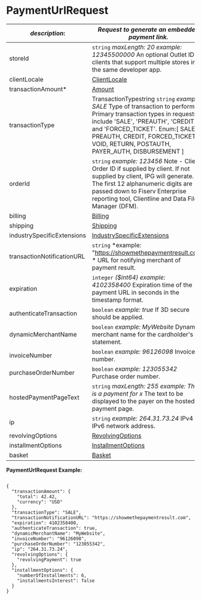 
# PaymentUrlRequest

| *description*:   | *Request to generate an embedded payment link.*|
|----|----|
storeId |    ``` string ```   *maxLength: 20 example: 12345500000* An optional Outlet ID for clients that support multiple stores in the same developer app.|
| clientLocale | [ClientLocale](?path=docs/schemas-md/ClientLocale.md)| 
| transactionAmount* | [Amount](?path=docs/schemas-md/Amount.md)| 
| transactionType | TransactionTypestring   ``` string ```   *example: SALE* Type of transaction to perform. Primary transaction types in requests include 'SALE', 'PREAUTH', 'CREDIT' and 'FORCED_TICKET'. Enum:[ SALE, PREAUTH, CREDIT, FORCED_TICKET, VOID, RETURN, POSTAUTH, PAYER_AUTH, DISBURSEMENT ]|
| orderId |    ``` string ```   *example: 123456* Note - Client Order ID if supplied by client. If not supplied by client, IPG will generate. The first 12 alphanumeric digits are passed down to Fiserv Enterprise reporting tool, Clientline and Data File Manager (DFM).|
| billing | [Billing](?path=docs/schemas-md/Billing.md)|
| shipping | [Shipping](?path=docs/schemas-md/Shipping.md)|
| industrySpecificExtensions |  [IndustrySpecificExtensions](?path=docs/schemas-md/IndustrySpecificExtensions.md)|
| transactionNotificationURL |    ``` string ```   *example: "https://showmethepaymentresult.com" * URL for notifying merchant of payment result.|
| expiration |    ``` integer ```   *($int64) example: 4102358400* Expiration time of the payment URL in seconds in the timestamp format.|
| authenticateTransaction |    ``` boolean ```   *example: true* If 3D secure should be applied.|
| dynamicMerchantName |    ``` boolean ```   *example: MyWebsite* Dynamic merchant name for the cardholder's statement.|
| invoiceNumber |    ``` boolean ```   *example: 96126098* Invoice number.|
| purchaseOrderNumber |    ``` boolean ```   *example: 123055342* Purchase order number.|
| hostedPaymentPageText |    ``` string ```   *maxLength: 255 example: This is a payment for x* The text to be displayed to the payer on the hosted payment page.|
| ip |    ``` string ```   *example: 264.31.73.24* IPv4 or IPv6 network address.|
| revolvingOptions | [RevolvingOptions](?path=docs/schemas-md/RevolvingOptions.md)| 
| installmentOptions | [InstallmentOptions](?path=docs/schemas-md/InstallmentOptions.md)| 
| basket | [Basket](?path=docs/schemas-md/Basket.md)| 


**PaymentUrlRequest Example:**

```{r}

{
  "transactionAmount": {
    "total": 42.42,
    "currency": "USD"
  },
  "transactionType": "SALE",
  "transactionNotificationURL": "https://showmethepaymentresult.com",
  "expiration": 4102358400,
  "authenticateTransaction": true,
  "dynamicMerchantName": "MyWebsite",
  "invoiceNumber": "96126098",
  "purchaseOrderNumber": "123055342",
  "ip": "264.31.73.24",
  "revolvingOptions": {
    "revolvingPayment": true
  },
  "installmentOptions": {
    "numberOfInstallments": 6,
    "installmentsInterest": false
  }
}
```





